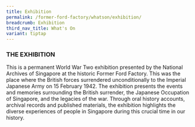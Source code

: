 ```yaml
---
title: Exhibition
permalink: /former-ford-factory/whatson/exhibition/
breadcrumb: Exhibition
third_nav_title: What's On
variant: tiptap
---
```

<h3>THE EXHIBITION</h3>
<p>This is a permanent World War Two exhibition presented by the National
Archives of Singapore at the historic Former Ford Factory. This was the
place where the British forces surrendered unconditionally to the Imperial
Japanese Army on 15 February 1942. The exhibition presents the events and
memories surrounding the British surrender, the Japanese Occupation of
Singapore, and the legacies of the war. Through oral history accounts,
archival records and published materials, the exhibition highlights the
diverse experiences of people in Singapore during this crucial time in
our history.</p>